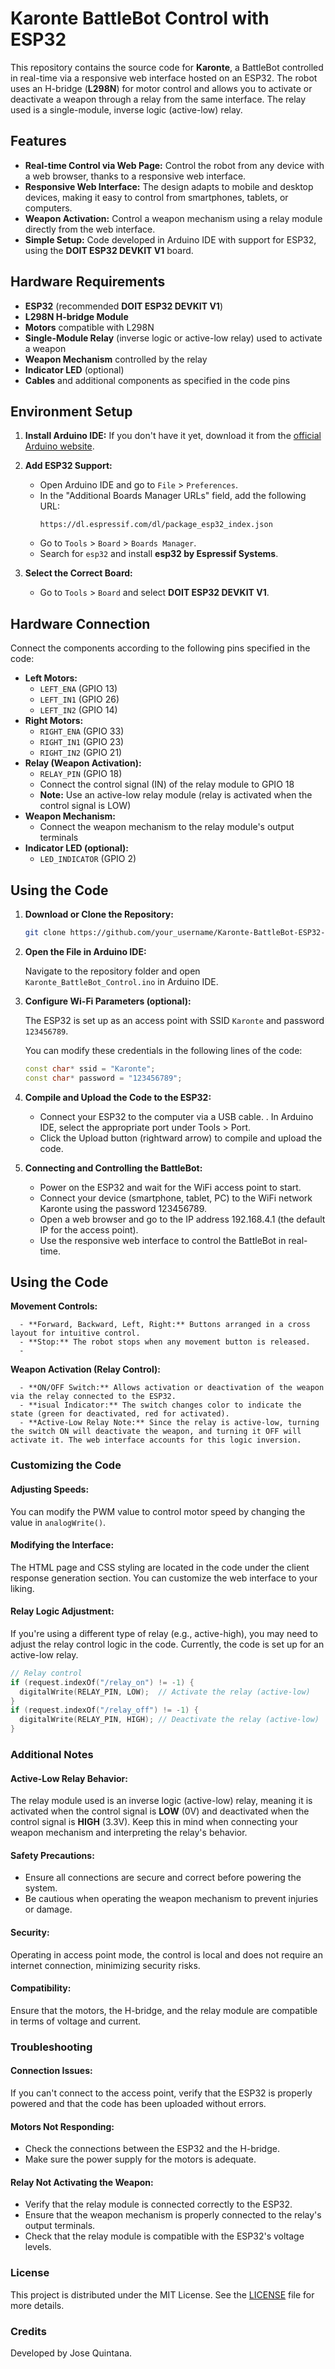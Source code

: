 # Karonte BattleBot Control with ESP32

This repository contains the source code for **Karonte**, a BattleBot controlled in real-time via a responsive web interface hosted on an ESP32. The robot uses an H-bridge (**L298N**) for motor control and allows you to activate or deactivate a weapon through a relay from the same interface. The relay used is a single-module, inverse logic (active-low) relay.

## Features

- **Real-time Control via Web Page:** Control the robot from any device with a web browser, thanks to a responsive web interface.
- **Responsive Web Interface:** The design adapts to mobile and desktop devices, making it easy to control from smartphones, tablets, or computers.
- **Weapon Activation:** Control a weapon mechanism using a relay module directly from the web interface.
- **Simple Setup:** Code developed in Arduino IDE with support for ESP32, using the **DOIT ESP32 DEVKIT V1** board.

## Hardware Requirements

- **ESP32** (recommended **DOIT ESP32 DEVKIT V1**)
- **L298N H-bridge Module**
- **Motors** compatible with L298N
- **Single-Module Relay** (inverse logic or active-low relay) used to activate a weapon
- **Weapon Mechanism** controlled by the relay
- **Indicator LED** (optional)
- **Cables** and additional components as specified in the code pins

## Environment Setup

1. **Install Arduino IDE:** If you don't have it yet, download it from the [official Arduino website](https://www.arduino.cc/en/software).

2. **Add ESP32 Support:**

   - Open Arduino IDE and go to `File` > `Preferences`.
   - In the "Additional Boards Manager URLs" field, add the following URL:
     ```
     https://dl.espressif.com/dl/package_esp32_index.json
     ```
   - Go to `Tools` > `Board` > `Boards Manager`.
   - Search for `esp32` and install **esp32 by Espressif Systems**.

3. **Select the Correct Board:**

   - Go to `Tools` > `Board` and select **DOIT ESP32 DEVKIT V1**.

## Hardware Connection

Connect the components according to the following pins specified in the code:

- **Left Motors:**
  - `LEFT_ENA` (GPIO 13)
  - `LEFT_IN1` (GPIO 26)
  - `LEFT_IN2` (GPIO 14)
- **Right Motors:**
  - `RIGHT_ENA` (GPIO 33)
  - `RIGHT_IN1` (GPIO 23)
  - `RIGHT_IN2` (GPIO 21)
- **Relay (Weapon Activation):**
  - `RELAY_PIN` (GPIO 18)
  - Connect the control signal (IN) of the relay module to GPIO 18
  - **Note:** Use an active-low relay module (relay is activated when the control signal is LOW)
- **Weapon Mechanism:**
  - Connect the weapon mechanism to the relay module's output terminals
- **Indicator LED (optional):**
  - `LED_INDICATOR` (GPIO 2)

## Using the Code

1. **Download or Clone the Repository:**

   ```bash
   git clone https://github.com/your_username/Karonte-BattleBot-ESP32-Control.git

2. **Open the File in Arduino IDE:**

   Navigate to the repository folder and open `Karonte_BattleBot_Control.ino` in Arduino IDE.

3. **Configure Wi-Fi Parameters (optional):**

   The ESP32 is set up as an access point with SSID `Karonte` and password `123456789`.

   You can modify these credentials in the following lines of the code:

   ```cpp
   const char* ssid = "Karonte";
   const char* password = "123456789";

4. **Compile and Upload the Code to the ESP32:**

   - Connect your ESP32 to the computer via a USB cable.
   . In Arduino IDE, select the appropriate port under Tools > Port.
   - Click the Upload button (rightward arrow) to compile and upload the code.
  
5. **Connecting and Controlling the BattleBot:**

   - Power on the ESP32 and wait for the WiFi access point to start.
   - Connect your device (smartphone, tablet, PC) to the WiFi network Karonte using the password 123456789.
   - Open a web browser and go to the IP address 192.168.4.1 (the default IP for the access point).
   - Use the responsive web interface to control the BattleBot in real-time.
  
## Using the Code

   **Movement Controls:**
   
      - **Forward, Backward, Left, Right:** Buttons arranged in a cross layout for intuitive control.
      - **Stop:** The robot stops when any movement button is released.
      - 
   **Weapon Activation (Relay Control):**
   
      - **ON/OFF Switch:** Allows activation or deactivation of the weapon via the relay connected to the ESP32.
      - **isual Indicator:** The switch changes color to indicate the state (green for deactivated, red for activated).
      - **Active-Low Relay Note:** Since the relay is active-low, turning the switch ON will deactivate the weapon, and turning it OFF will activate it. The web interface accounts for this logic inversion.

### Customizing the Code

#### Adjusting Speeds:

You can modify the PWM value to control motor speed by changing the value in `analogWrite()`.

#### Modifying the Interface:

The HTML page and CSS styling are located in the code under the client response generation section. You can customize the web interface to your liking.

#### Relay Logic Adjustment:

If you're using a different type of relay (e.g., active-high), you may need to adjust the relay control logic in the code. Currently, the code is set up for an active-low relay.
   ```cpp
   // Relay control
   if (request.indexOf("/relay_on") != -1) {
     digitalWrite(RELAY_PIN, LOW);  // Activate the relay (active-low)
   }
   if (request.indexOf("/relay_off") != -1) {
     digitalWrite(RELAY_PIN, HIGH); // Deactivate the relay (active-low)
   }
   ```

### Additional Notes

#### Active-Low Relay Behavior:

The relay module used is an inverse logic (active-low) relay, meaning it is activated when the control signal is **LOW** (0V) and deactivated when the control signal is **HIGH** (3.3V). Keep this in mind when connecting your weapon mechanism and interpreting the relay's behavior.

#### Safety Precautions:

- Ensure all connections are secure and correct before powering the system.
- Be cautious when operating the weapon mechanism to prevent injuries or damage.

#### Security:

Operating in access point mode, the control is local and does not require an internet connection, minimizing security risks.

#### Compatibility:

Ensure that the motors, the H-bridge, and the relay module are compatible in terms of voltage and current.

### Troubleshooting

#### Connection Issues:

If you can't connect to the access point, verify that the ESP32 is properly powered and that the code has been uploaded without errors.

#### Motors Not Responding:

- Check the connections between the ESP32 and the H-bridge.
- Make sure the power supply for the motors is adequate.

#### Relay Not Activating the Weapon:

- Verify that the relay module is connected correctly to the ESP32.
- Ensure that the weapon mechanism is properly connected to the relay's output terminals.
- Check that the relay module is compatible with the ESP32's voltage levels.

### License

This project is distributed under the MIT License. See the [LICENSE](LICENSE) file for more details.

### Credits

Developed by Jose Quintana.
